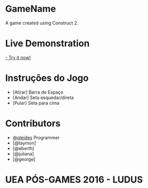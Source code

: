 # GameName

A game created using Construct 2.

# Live Demonstration
[- Try it now!](https://)

# Instruções do Jogo
- [Atirar] Barra de Espaço
- [Andar] Seta esquedar/direta
- [Pular] Seta para cima

# Contributors

* [@gleides](https://github.com/gleidesigner) Programmer
* [@taymon]
* [@eberth]
* [@juliana]
* [@george]

# UEA PÓS-GAMES 2016 - LUDUS
